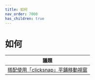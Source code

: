 ```yaml
---
title: 如何
nav_order: 7000
has_children: true
---
```



# 如何


| 議題 |
| --- |
| [搭配使用「clicksnap」平鋪移動視窗](howto/window-tiling-move-by-clicksnap) |
